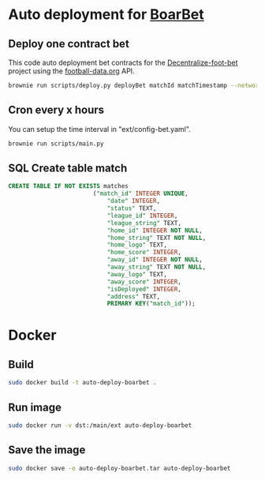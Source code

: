 # Auto deployment for [BoarBet](https://github.com/beirao/main-decentralize-foot-bet)

## Deploy one contract bet

This code auto deployment bet contracts for the [Decentralize-foot-bet](https://github.com/beirao/main-decentralize-foot-bet) project using the [football-data.org](https://www.football-data.org/) API.

```bash
brownie run scripts/deploy.py deployBet matchId matchTimestamp --network goerli
```

## Cron every x hours

You can setup the time interval in "ext/config-bet.yaml".

```bash
brownie run scripts/main.py
```

## SQL Create table match

```sql
CREATE TABLE IF NOT EXISTS matches
                        ("match_id" INTEGER UNIQUE,
                            "date" INTEGER,
                            "status" TEXT,
                            "league_id" INTEGER,
                            "league_string" TEXT,
                            "home_id" INTEGER NOT NULL,
                            "home_string" TEXT NOT NULL,
                            "home_logo" TEXT,
                            "home_score" INTEGER,
                            "away_id" INTEGER NOT NULL,
                            "away_string" TEXT NOT NULL,
                            "away_logo" TEXT,
                            "away_score" INTEGER,
                            "isDeployed" INTEGER,
                            "address" TEXT,
                            PRIMARY KEY("match_id"));
```

# Docker

## Build

```bash
sudo docker build -t auto-deploy-boarbet .
```

## Run image

```bash
sudo docker run -v dst:/main/ext auto-deploy-boarbet
```

## Save the image

```bash
sudo docker save -o auto-deploy-boarbet.tar auto-deploy-boarbet
```
